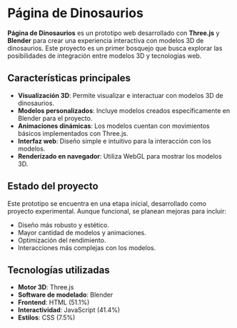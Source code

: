 # Página de Dinosaurios

**Página de Dinosaurios** es un prototipo web desarrollado con **Three.js** y **Blender** para crear una experiencia interactiva con modelos 3D de dinosaurios. Este proyecto es un primer bosquejo que busca explorar las posibilidades de integración entre modelos 3D y tecnologías web.

## Características principales

- **Visualización 3D**: Permite visualizar e interactuar con modelos 3D de dinosaurios.
- **Modelos personalizados**: Incluye modelos creados específicamente en Blender para el proyecto.
- **Animaciones dinámicas**: Los modelos cuentan con movimientos básicos implementados con Three.js.
- **Interfaz web**: Diseño simple e intuitivo para la interacción con los modelos.
- **Renderizado en navegador**: Utiliza WebGL para mostrar los modelos 3D.

## Estado del proyecto

Este prototipo se encuentra en una etapa inicial, desarrollado como proyecto experimental. Aunque funcional, se planean mejoras para incluir:

- Diseño más robusto y estético.
- Mayor cantidad de modelos y animaciones.
- Optimización del rendimiento.
- Interacciones más complejas con los modelos.

## Tecnologías utilizadas

- **Motor 3D**: Three.js
- **Software de modelado**: Blender
- **Frontend**: HTML (51.1%)
- **Interactividad**: JavaScript (41.4%)
- **Estilos**: CSS (7.5%)

